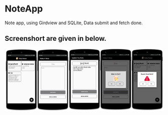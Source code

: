 # NoteApp
Note app, using Girdview and SQLite, Data submit and fetch done.

## Screenshort are given in below.

![alt text](https://github.com/imtiazaminsajid/NoteApp/blob/master/app/src/main/res/drawable/Screenshot_1.png)
